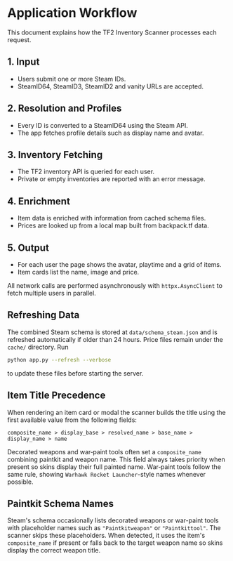 # Application Workflow

This document explains how the TF2 Inventory Scanner processes each request.

## 1. Input
- Users submit one or more Steam IDs.
- SteamID64, SteamID3, SteamID2 and vanity URLs are accepted.

## 2. Resolution and Profiles
- Every ID is converted to a SteamID64 using the Steam API.
- The app fetches profile details such as display name and avatar.

## 3. Inventory Fetching
- The TF2 inventory API is queried for each user.
- Private or empty inventories are reported with an error message.

## 4. Enrichment
- Item data is enriched with information from cached schema files.
- Prices are looked up from a local map built from backpack.tf data.

## 5. Output
- For each user the page shows the avatar, playtime and a grid of items.
- Item cards list the name, image and price.

All network calls are performed asynchronously with `httpx.AsyncClient` to
fetch multiple users in parallel.

## Refreshing Data

The combined Steam schema is stored at `data/schema_steam.json` and is refreshed
automatically if older than 24 hours. Price files remain under the `cache/`
directory. Run

```bash
python app.py --refresh --verbose
```

to update these files before starting the server.

## Item Title Precedence

When rendering an item card or modal the scanner builds the title using the
first available value from the following fields:

```
composite_name > display_base > resolved_name > base_name > display_name > name
```

Decorated weapons and war‑paint tools often set a `composite_name` combining
paintkit and weapon name. This field always takes priority when present so
skins display their full painted name. War‑paint tools follow the same rule,
showing `Warhawk Rocket Launcher`-style names whenever possible.

## Paintkit Schema Names

Steam's schema occasionally lists decorated weapons or war-paint tools with
placeholder names such as `"Paintkitweapon"` or `"Paintkittool"`. The scanner
skips these placeholders. When detected, it uses the item's `composite_name` if
present or falls back to the target weapon name so skins display the correct
weapon title.
